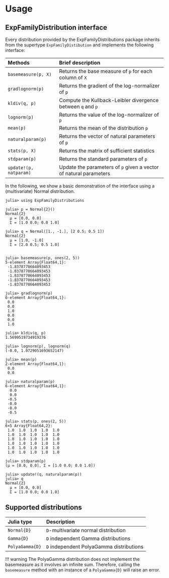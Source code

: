 # Usage

## ExpFamilyDistribution interface

Every distribution provided by the ExpFamilyDistributions package
inherits from the supertype `ExpFamilyDistibution` and implements the
following interface:

| Methods                 | Brief description  |
|:----------------------- |:------------------- |
| `basemeasure(p, X)`     | Returns the base measure of `p` for each column of `X` |
| `gradlognorm(p)`        | Returns the gradient of the log-normalizer of `p`      |
| `kldiv(q, p)`           | Compute the Kullback-Leibler divergence between `q` and `p` |
| `lognorm(p)`            | Returns the value of the log-normalizer of `p`         |
| `mean(p)`               | Returns the mean of the distribution `p`               |
| `naturalparam(p)`       | Returns the vector of natural parameters of `p`        |
| `stats(p, X)`           | Returns the matrix of sufficient statistics            |
| `stdparam(p)`           | Returns the standard parameters of `p`                 |
| `update!(p, natparam)`  | Update the parameters of `p` given a vector of natural parameters |

In the following, we show a basic demonstration of the interface using
a (multivariate) Normal distribution.
```juliashowcase
julia> using ExpFamilyDistributions

julia> p = Normal{2}()
Normal{2}
  μ = [0.0, 0.0]
  Σ = [1.0 0.0; 0.0 1.0]

julia> q = Normal([1., -1.], [2 0.5; 0.5 1])
Normal{2}
  μ = [1.0, -1.0]
  Σ = [2.0 0.5; 0.5 1.0]


julia> basemeasure(p, ones(2, 5))
5-element Array{Float64,1}:
 -1.8378770664093453
 -1.8378770664093453
 -1.8378770664093453
 -1.8378770664093453
 -1.8378770664093453

julia> gradlognorm(p)
6-element Array{Float64,1}:
 0.0
 0.0
 1.0
 0.0
 0.0
 1.0

julia> kldiv(q, p)
1.5699519734919276

julia> lognorm(p), lognorm(q)
(-0.0, 1.0729051693652147)

julia> mean(p)
2-element Array{Float64,1}:
 0.0
 0.0

julia> naturalparam(p)
6-element Array{Float64,1}:
  0.0
  0.0
 -0.5
 -0.0
 -0.0
 -0.5

julia> stats(p, ones(2, 5))
6×5 Array{Float64,2}:
 1.0  1.0  1.0  1.0  1.0
 1.0  1.0  1.0  1.0  1.0
 1.0  1.0  1.0  1.0  1.0
 1.0  1.0  1.0  1.0  1.0
 1.0  1.0  1.0  1.0  1.0
 1.0  1.0  1.0  1.0  1.0

julia> stdparam(p)
(μ = [0.0, 0.0], Σ = [1.0 0.0; 0.0 1.0])

julia> update!(q, naturalparam(p))
julia> q
Normal{2}
  μ = [0.0, 0.0]
  Σ = [1.0 0.0; 0.0 1.0]
```

## Supported distributions

| Julia type            | Description                              |
|:--------------------- |:---------------------------------------- |
| `Normal{D}`           | `D`-multivariate normal distribution     |
| `Gamma{D}`            | `D` independent Gamma distributions      |
| `PolyaGamma{D}`       | `D` independent PolyaGamma distributions |

!!! warning
    The PolyaGamma distribution does not implement the basemeasure as
    it involves an infinite sum. Therefore, calling the `basemeasure`
    method with an instance of a `PolyaGamma{D}` will raise an error.

